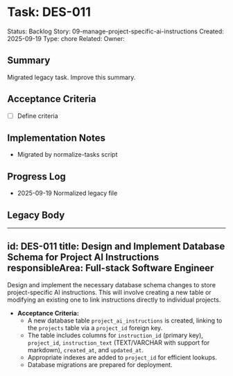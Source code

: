# Task: DES-011
Status: Backlog
Story: 09-manage-project-specific-ai-instructions
Created: 2025-09-19
Type: chore
Related:
Owner:

## Summary
Migrated legacy task. Improve this summary.

## Acceptance Criteria
- [ ] Define criteria

## Implementation Notes
- Migrated by normalize-tasks script

## Progress Log
- 2025-09-19 Normalized legacy file

## Legacy Body

---
id: DES-011
title: Design and Implement Database Schema for Project AI Instructions
responsibleArea: Full-stack Software Engineer
---
Design and implement the necessary database schema changes to store project-specific AI instructions. This will involve creating a new table or modifying an existing one to link instructions directly to individual projects.

*   **Acceptance Criteria:**
    *   A new database table `project_ai_instructions` is created, linking to the `projects` table via a `project_id` foreign key.
    *   The table includes columns for `instruction_id` (primary key), `project_id`, `instruction_text` (TEXT/VARCHAR with support for markdown), `created_at`, and `updated_at`.
    *   Appropriate indexes are added to `project_id` for efficient lookups.
    *   Database migrations are prepared for deployment.
